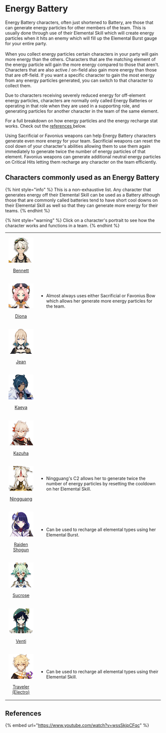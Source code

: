# Energy Battery

Energy Battery characters, often just shortened to Battery, are those that can generate energy particles for other members of the team. This is usually done through use of their Elemental Skill which will create energy particles when it hits an enemy which will fill up the Elemental Burst gauge for your entire party.\
\
When you collect energy particles certain characters in your party will gain more energy than the others. Characters that are the matching element of the energy particle will gain the more energy compared to those that aren't. Characters that are also active / on-field also gain more energy than those that are off-field. If you want a specific character to gain the most energy from any energy particles generated, you can switch to that character to collect them.

Due to characters receiving severely reduced energy for off-element energy particles, characters are normally only called Energy Batteries or operating in that role when they are used in a supporting role, and generating particles for another character in the team of the same element.

For a full breakdown on how energy particles and the energy recharge stat works. Check out the [references ](energy-battery.md#references)below.

Using Sacrificial or Favonius weapons can help Energy Battery characters generate even more energy for your team. Sacrificial weapons can reset the cool down of your character's abilities allowing them to use them again immediately to generate twice the number of energy particles of that element. Favonius weapons can generate additional neutral energy particles on Critical Hits letting them recharge any character on the team efficiently.

## Characters commonly used as an Energy Battery

{% hint style="info" %}
This is a non-exhaustive list. Any character that generates energy off their Elemental Skill can be used as a Battery although those that are commonly called batteries tend to have short cool downs on their Elemental Skill as well so that they can generate more energy for their teams.
{% endhint %}

{% hint style="warning" %}
Click on a character's portrait to see how the character works and functions in a team.
{% endhint %}

|                                                                                                                                                                                                                                 |                                                                                                                                                |
| :-----------------------------------------------------------------------------------------------------------------------------------------------------------------------------------------------------------------------------: | ---------------------------------------------------------------------------------------------------------------------------------------------- |
|                      <p><a href="../../characters/pyro/bennett.md"><img src="../../.gitbook/assets/ui_avataricon_bennett.png" alt=""></a></p><p><a href="../../characters/pyro/bennett.md">Bennett</a></p>                      |                                                                                                                                                |
|                          <p><a href="../../characters/cryo/diona.md"><img src="../../.gitbook/assets/ui_avataricon_diona.png" alt=""></a></p><p><a href="../../characters/cryo/diona.md">Diona</a></p>                          | <ul><li>Almost always uses either Sacrificial or Favonius Bow which allows her generate more energy particles for the team.</li></ul>          |
|                           <p><a href="../../characters/anemo/jean.md"><img src="../../.gitbook/assets/ui_avataricon_jean.png" alt=""></a></p><p><a href="../../characters/anemo/jean.md">Jean</a></p>                           |                                                                                                                                                |
|                          <p><a href="../../characters/cryo/kaeya.md"><img src="../../.gitbook/assets/ui_avataricon_kaeya.png" alt=""></a></p><p><a href="../../characters/cryo/kaeya.md">Kaeya</a></p>                          |                                                                                                                                                |
|                       <p><a href="../../characters/anemo/kazuha.md"><img src="../../.gitbook/assets/ui_avataricon_kazuha.png" alt=""></a></p><p><a href="../../characters/anemo/kazuha.md">Kazuha</a></p>                       |                                                                                                                                                |
|                   <p><a href="../../characters/geo/ningguang.md"><img src="../../.gitbook/assets/ui_avataricon_ningguang.png" alt=""></a></p><p><a href="../../characters/geo/ningguang.md">Ningguang</a></p>                   | <ul><li>Ningguang's C2 allows her to generate twice the number of energy particles by resetting the cooldown on her Elemental Skill.</li></ul> |
|          <p><a href="../../characters/electro/raiden-shogun.md"><img src="../../.gitbook/assets/ui_avataricon_shougun.png" alt=""></a></p><p><a href="../../characters/electro/raiden-shogun.md">Raiden Shogun</a></p>          | <ul><li>Can be used to recharge all elemental types using her Elemental Burst.</li></ul>                                                       |
|                <p><a href="../../characters/anemo/sucrose.md"><img src="../../.gitbook/assets/ui_avataricon_sucrose.png" alt=""></a></p><p><a href="../../characters/anemo/sucrose.md">Sucros<del>e</del></a></p>               |                                                                                                                                                |
|                         <p><a href="../../characters/anemo/venti.md"><img src="../../.gitbook/assets/ui_avataricon_venti.png" alt=""></a></p><p><a href="../../characters/anemo/venti.md">Venti</a></p>                         |                                                                                                                                                |
| <p><a href="../../characters/electro/traveler-electro.md"><img src="../../.gitbook/assets/UI_AvatarIcon_Aether_Electro.png" alt=""></a></p><p><a href="../../characters/electro/traveler-electro.md">Traveler (Electro)</a></p> | <ul><li>Can be used to recharge all elemental types using their Elemental Skill.</li></ul>                                                     |

## References

{% embed url="https://www.youtube.com/watch?v=wssSkjpCFqc" %}
